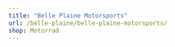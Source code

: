 ```yaml
---
title: "Belle Plaine Motorsports"
url: /belle-plaine/belle-plaine-motorsports/
shop: Motorrad
---
```

